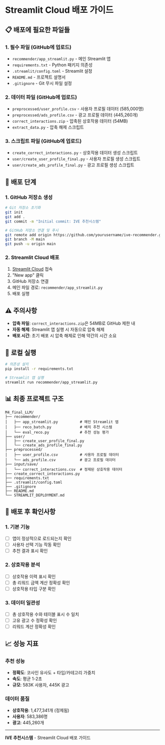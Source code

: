 # Streamlit Cloud 배포 가이드

## 📋 배포에 필요한 파일들

### 1. 필수 파일 (GitHub에 업로드)
- `recommender/app_streamlit.py` - 메인 Streamlit 앱
- `requirements.txt` - Python 패키지 의존성
- `.streamlit/config.toml` - Streamlit 설정
- `README.md` - 프로젝트 설명서
- `.gitignore` - Git 무시 파일 설정

### 2. 데이터 파일 (GitHub에 업로드)
- `preprocessed/user_profile.csv` - 사용자 프로필 데이터 (585,000명)
- `preprocessed/ads_profile.csv` - 광고 프로필 데이터 (445,260개)
- `correct_interactions.zip` - 압축된 상호작용 데이터 (54MB)
- `extract_data.py` - 압축 해제 스크립트

### 3. 스크립트 파일 (GitHub에 업로드)
- `create_correct_interactions.py` - 상호작용 데이터 생성 스크립트
- `user/create_user_profile_final.py` - 사용자 프로필 생성 스크립트
- `user/create_ads_profile_final.py` - 광고 프로필 생성 스크립트

## 🚀 배포 단계

### 1. GitHub 저장소 생성
```bash
# Git 저장소 초기화
git init
git add .
git commit -m "Initial commit: IVE 추천시스템"

# GitHub 저장소 연결 및 푸시
git remote add origin https://github.com/yourusername/ive-recommender.git
git branch -M main
git push -u origin main
```

### 2. Streamlit Cloud 배포
1. [Streamlit Cloud](https://share.streamlit.io/) 접속
2. "New app" 클릭
3. GitHub 저장소 연결
4. 메인 파일 경로: `recommender/app_streamlit.py`
5. 배포 실행

## ⚠️ 주의사항

- **압축 파일**: `correct_interactions.zip`은 54MB로 GitHub 제한 내
- **자동 해제**: Streamlit 앱 실행 시 자동으로 압축 해제
- **배포 시간**: 초기 배포 시 압축 해제로 인해 약간의 시간 소요

## 🔧 로컬 실행

```bash
# 의존성 설치
pip install -r requirements.txt

# Streamlit 앱 실행
streamlit run recommender/app_streamlit.py
```

## 📊 최종 프로젝트 구조

```
M4_final_LLM/
├── recommender/
│   ├── app_streamlit.py          # 메인 Streamlit 앱
│   ├── reco_batch.py             # 배치 추천 시스템
│   └── eval_reco.py              # 추천 성능 평가
├── user/
│   ├── create_user_profile_final.py
│   └── create_ads_profile_final.py
├── preprocessed/
│   ├── user_profile.csv          # 사용자 프로필 데이터
│   └── ads_profile.csv           # 광고 프로필 데이터
├── input/save/
│   └── correct_interactions.csv  # 정제된 상호작용 데이터
├── create_correct_interactions.py
├── requirements.txt
├── .streamlit/config.toml
├── .gitignore
├── README.md
└── STREAMLIT_DEPLOYMENT.md
```

## 🎯 배포 후 확인사항

### 1. 기본 기능
- [ ] 앱이 정상적으로 로드되는지 확인
- [ ] 사용자 선택 기능 작동 확인
- [ ] 추천 결과 표시 확인

### 2. 상호작용 분석
- [ ] 상호작용 이력 표시 확인
- [ ] 총 리워드 금액 계산 정확성 확인
- [ ] 상호작용 타입 구분 확인

### 3. 데이터 일관성
- [ ] 총 상호작용 수와 테이블 표시 수 일치
- [ ] 고유 광고 수 정확성 확인
- [ ] 리워드 계산 정확성 확인

## 📈 성능 지표

### 추천 성능
- **정확도**: 코사인 유사도 + 타입/카테고리 가중치
- **속도**: 평균 1-2초
- **규모**: 583K 사용자, 445K 광고

### 데이터 품질
- **상호작용**: 1,477,341개 (정제됨)
- **사용자**: 583,386명
- **광고**: 445,260개

---

**IVE 추천시스템** - Streamlit Cloud 배포 가이드